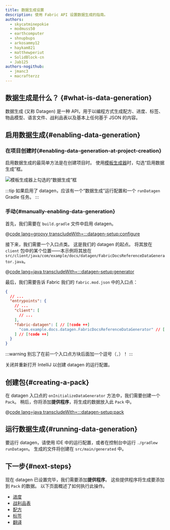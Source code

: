 ```yaml
---
title: 数据生成设置
description: 使用 Fabric API 设置数据生成的指南。
authors:
  - skycatminepokie
  - modmuss50
  - earthcomputer
  - shnupbups
  - arkosammy12
  - haykam821
  - matthewperiut
  - SolidBlock-cn
  - Jab125
authors-nogithub:
  - jmanc3
  - macrafterzz
---
```


## 数据生成是什么？ {#what-is-data-generation}

数据生成 (又称 Datagen) 是一种 API，用于以编程方式生成配方、进度、标签、物品模型、语言文件、战利品表以及基本上任何基于 JSON 的内容。

## 启用数据生成{#enabling-data-generation}

### 在项目创建时{#enabling-data-generation-at-project-creation}

启用数据生成的最简单方法是在创建项目时。 使用[模板生成器](https://fabricmc.net/develop/template/)时，勾选“启用数据生成”框。

![模板生成器上勾选的“数据生成”框](/assets/develop/data-generation/data_generation_setup_01.png)

:::tip
如果启用了 datagen，应该有一个“数据生成”运行配置和一个 `runDatagen` Gradle 任务。
:::

### 手动{#manually-enabling-data-generation}

首先，我们需要在 `build.gradle` 文件中启用 datagen。

@[code lang=groovy transcludeWith=:::datagen-setup:configure](@/reference/build.gradle)

接下来，我们需要一个入口点类。 这是我们的 datagen 的起点。 将其放在 `client` 包中的某个位置——本示例将其放在 `src/client/java/com/example/docs/datagen/FabricDocsReferenceDataGenerator.java`。

@[code lang=java transcludeWith=:::datagen-setup:generator](@/reference/latest/src/client/java/com/example/docs/datagen/FabricDocsReferenceDataGenerator.java)

最后，我们需要告诉 Fabric 我们的 `fabric.mod.json` 中的入口点：

```json
{
  // ...
  "entrypoints": {
    // ...
    "client": [
      // ...
    ],
    "fabric-datagen": [ // [!code ++]
      "com.example.docs.datagen.FabricDocsReferenceDataGenerator" // [!code ++]
    ] // [!code ++]
  }
}
```

:::warning
别忘了在前一个入口点方块后面加一个逗号（`,`）！
:::

关闭并重新打开 IntelliJ 以创建 datagen 的运行配置。

## 创建包{#creating-a-pack}

在 datagen 入口点的 `onInitializeDataGenerator` 方法中，我们需要创建一个 `Pack`。 稍后，你将添加**提供程序**，将生成的数据放入此 `Pack` 中。

@[code lang=java transcludeWith=:::datagen-setup:pack](@/reference/latest/src/client/java/com/example/docs/datagen/FabricDocsReferenceDataGenerator.java)

## 运行数据生成{#running-data-generation}

要运行 datagen，请使用 IDE 中的运行配置，或者在控制台中运行 `./gradlew runDatagen`。 生成的文件将创建在 `src/main/generated` 中。

## 下一步{#next-steps}

现在 datagen 已设置完毕，我们需要添加**提供程序**。 这些提供程序将生成要添加到 `Pack` 的数据。 以下页面概述了如何执行此操作。

- [进度](./advancements)
- [战利品表](./loot-tables)
- [配方](./recipes)
- [标签](./tags)
- [翻译](./translations)
